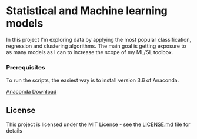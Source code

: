 # Statistical and Machine learning models

In this project I'm exploring data by applying the most popular classification, regression and clustering algorithms.
The main goal is getting exposure to as many models as I can to increase the scope of my ML/SL toolbox.   

### Prerequisites

To run the scripts, the easiest way is to install version 3.6 of Anaconda.

[Anaconda Download](https://www.anaconda.com/download/)

## License

This project is licensed under the MIT License - see the [LICENSE.md](LICENSE.md) file for details

